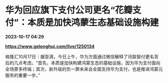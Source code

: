 # 华为回应旗下支付公司更名“花瓣支付”：本质是加快鸿蒙生态基础设施构建

**2023-10-17 04:29**

**https://www.gelonghui.com/live/1250134**

格隆汇10月17日｜据澎湃，今日上午，华为方面通过微信解释了讯联智付更名背后的几点考虑。“首先，本质是加快构建鸿蒙生态的基础设施，因为华为支付面向全场景多终端；其次，新升级的负一屏未来会全面支持华为支付，也是推进鸿蒙元服务的重要一步。”